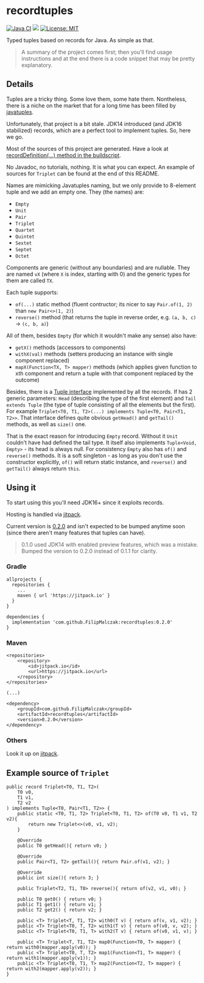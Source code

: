 # recordtuples

[![Java CI](https://github.com/FilipMalczak/recordtuples/actions/workflows/ci.yaml/badge.svg)](https://github.com/FilipMalczak/recordtuples/actions/workflows/ci.yaml)
[![](https://jitpack.io/v/FilipMalczak/recordtuples.svg)](https://jitpack.io/#FilipMalczak/recordtuples)
[![License: MIT](https://img.shields.io/badge/License-MIT-yellow.svg)](https://opensource.org/licenses/MIT)

Typed tuples based on records for Java. As simple as that.

> A summary of the project comes first; then you'll find usage instructions and at the end there is a code snippet that
> may be pretty explanatory.

## Details

Tuples are a tricky thing. Some love them, some hate them. Nontheless, there is a niche on the market that for a long
time has been filled by [javatuples](https://github.com/javatuples/javatuples).

Unfortunately, that project is a bit stale. JDK14 introduced (and JDK16 stabilized) records, which are a perfect tool to implement tuples.
So, here we go.

Most of the sources of this project are generated. Have a look at [recordDefinition(...) method in the buildscript](./build.gradle).

No Javadoc, no tutorials, nothing. It is what you can expect. An example of sources for `Triplet` can be found at the end
of this README.

Names are mimicking Javatuples naming, but we only provide to 8-element tuple and we add an empty one. They (the names) are:
- `Empty` 
- `Unit`
- `Pair`
- `Triplet`
- `Quartet`
- `Quintet`
- `Sextet`
- `Septet`
- `Octet`

Components are generic (without any boundaries) and are nullable. They are named `vX` (where `X` is index, starting with 0) 
and the generic types for them are called `TX`.

Each tuple supports:
- `of(...)` static method (fluent contructor; its nicer to say `Pair.of(1, 2)` than `new Pair<>(1, 2)`)
- `reverse()` method (that returns the tuple in reverse order, e.g. `(a, b, c)` → `(c, b, a)`)

All of them, besides `Empty` (for which it wouldn't make any sense) also have:
- `getX()` methods (accessors to components)
- `withX(val)` methods (setters producing an instance with single component replaced)
- `mapX(Function<TX, T> mapper)` methods (which applies given function to xth component and return a tuple with that component
  replaced by the outcome)

Besides, there is a [Tuple interface](src/main/java/com/github/filipmalczak/recordtuples/Tuple.java) implemented by all 
the records. If has 2 generic parameters: `Head` (describing the type of the first element) and `Tail extends Tuple` (the type of
tuple consisting of all the elements but the first). For example `Triplet<T0, T1, T2>(...) implements Tuple<T0, Pair<T1, T2>>`.
That interface defines quite obvious `getHead()` and `getTail()` methods, as well as `size()` one.

That is the exact reason for introducing `Empty` record. Without it `Unit` couldn't have had defined the tail type. It 
itself also implements `Tuple<Void, Empty>` - its head is always null. For consistency `Empty` also has `of()` and `reverse()`
methods. It is a soft singleton - as long as you don't use the constructor explicitly, `of()` will return static instance,
and `reverse()` and `getTail()` always return `this`.

## Using it

To start using this you'll need JDK16+ since it exploits records.

Hosting is handled via [jitpack](https://jitpack.io/#FilipMalczak/recordtuples/v0.2.0).

Current version is [0.2.0](https://github.com/FilipMalczak/recordtuples/releases/tag/0.2.0) and isn't expected to be
bumped anytime soon (since there aren't many features that tuples can have).

> 0.1.0 used JDK14 with enabled preview features, which was a mistake. Bumped the version to 0.2.0 instead of 0.1.1 for
> clarity.

### Gradle

    allprojects {
      repositories {
        ...
        maven { url 'https://jitpack.io' }
      }
    }
    
    dependencies {
      implementation 'com.github.FilipMalczak:recordtuples:0.2.0'
    }

### Maven

    <repositories>
		<repository>
		    <id>jitpack.io</id>
		    <url>https://jitpack.io</url>
		</repository>
	</repositories>
    
    (...)
    
    <dependency>
	    <groupId>com.github.FilipMalczak</groupId>
	    <artifactId>recordtuples</artifactId>
	    <version>0.2.0</version>
	</dependency>

### Others

Look it up on [jitpack](https://jitpack.io/#FilipMalczak/recordtuples/0.2.0).

## Example source of `Triplet`

    public record Triplet<T0, T1, T2>(
        T0 v0,
        T1 v1,
        T2 v2
    ) implements Tuple<T0, Pair<T1, T2>> {
        public static <T0, T1, T2> Triplet<T0, T1, T2> of(T0 v0, T1 v1, T2 v2){
            return new Triplet<>(v0, v1, v2);
        }
    
        @Override
        public T0 getHead(){ return v0; }
        
        @Override
        public Pair<T1, T2> getTail(){ return Pair.of(v1, v2); }
    
        @Override
        public int size(){ return 3; }
        
        public Triplet<T2, T1, T0> reverse(){ return of(v2, v1, v0); }
    
        public T0 get0() { return v0; }
        public T1 get1() { return v1; }
        public T2 get2() { return v2; }
    
        public <T> Triplet<T, T1, T2> with0(T v) { return of(v, v1, v2); }
        public <T> Triplet<T0, T, T2> with1(T v) { return of(v0, v, v2); }
        public <T> Triplet<T0, T1, T> with2(T v) { return of(v0, v1, v); }
    
        public <T> Triplet<T, T1, T2> map0(Function<T0, T> mapper) { return with0(mapper.apply(v0)); }
        public <T> Triplet<T0, T, T2> map1(Function<T1, T> mapper) { return with1(mapper.apply(v1)); }
        public <T> Triplet<T0, T1, T> map2(Function<T2, T> mapper) { return with2(mapper.apply(v2)); }
    }
